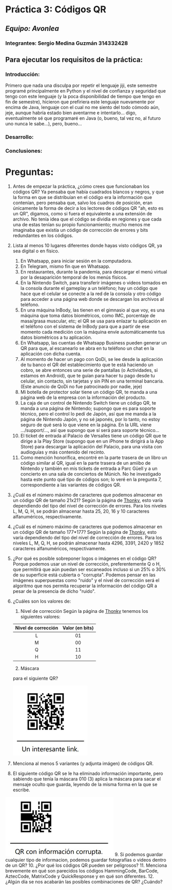 # Práctica 3: Códigos QR
## *Equipo: Avonlea*
### Integrante~~s~~: Sergio Medina Guzmán 314332428

## Para ejecutar los requisitos de la práctica:




### Introducción:
Primero que nada una disculpa por repetir el lenguaje jiji, este semestre programé principalmente en Python
y el nivel de confianza y seguridad que tengo con este lenguaje (y la poca disponibilidad de tiempo que tengo
en fin de semestre), hicieron que prefiriera este lenguaje nuevamente por encima de Java, lenguaje con el cual
no me siento del todo cómodo aún, jeje, aunque habría estado bien aventarme e intentarlo... digo, eventualmente
sé que programaré en Java (o, bueno, tal vez no, al futuro uno nunca le sabe...), pero, bueno...

### Desarrollo:
### Conclusiones:
# Preguntas:
1. Antes de empezar la práctica, ¿cómo crees que funcionaban los códigos QR?
Ya pensaba que había cuadrados blancos y negros, y que la forma en que se distribuían en el
código era la información que contenían, pero pensaba que, salvo los cuadros de posición, eran
únicamente la forma de decir a los lectores de códigos QR "ah, esto es un QR", digamos, como si
fuera el equivalente a una extensión de archivo. No tenía idea que el código se dividía en
regiones y que cada una de estas tenían su propio funcionamiento; mucho menos me imaginaba que
existía un código de corrección de errores y bits redundantes en los códigos.
2. Lista al menos 10 lugares diferentes donde hayas visto códigos QR, ya sea digital o en físico.
   1. En Whatsapp, para iniciar sesión en la computadora.
   2. En Telegram, mismo fin que en Whatsapp.
   3. En restaurantes, durante la pandemia, para descargar el menú virtual por la desaparición temporal
   de los menús físicos.
   4. En la Nintendo Switch, para transferir imágenes o videos tomados en la consola durante
   el gameplay a un teléfono; hay un código que hace que el celular se conecte a la red de la
   consola y otro código para acceder a una página web donde se descargan los archivos al teléfono.
   5. En una máquina InBody, las tienen en el gimnasio al que voy, es una máquina que toma
   datos biométricos, como IMC, porcentaje de masa/grasa muscular, etc; el QR se usa para enlazar
   tu aplicación en el teléfono con el sistema de InBody para que a partir de ese momento cada
   medición con la máquina envíe automáticamente tus datos biométricos a tu aplicación.
   6. En Whatsapp, las cuentas de Whatsapp Business pueden generar un QR para que, al escanearlo
   se abra en tu teléfono un chat en la aplicación con dicha cuenta.
   7. Al momento de hacer un pago con QoDi, se lee desde la aplicación de tu banco el QR del establecimiento
   que te está haciendo un cobro, se abre entonces una serie de pantallas (o Actividades, si estamos en
   Android), que te guían para hacer tu pago desde tu celular, sin contacto, sin tarjetas y sin PIN en una
   terminal bancaria. (Este anuncio de QoDi no fue patrocinado por nadie, jeje)
   8. Mi botella de protector solar tiene un código QR, te manda a una página web de la empresa con la
   información del producto.
   9. La caja de un control de Nintendo Switch tiene un código QR, te manda a una página de Nintendo; supongo
   que es para soporte técnico, pero el control lo pedí de Japón, así que me manda a la página de Nintendo
   Japón, y no sé japonés, por lo tanto, no estoy seguro de qué será lo que viene en la página. En la URL viene
   .../support/..., así que supongo que sí será para soporte técnico...
   10. El ticket de entrada al Palacio de Versalles tiene un código QR que te dirige a la Play Store (supongo
   que en un iPhone te dirigirá a la App Store) para descargar la aplicación del Palacio, para una visita
   con audioguías y más contenido del recinto.
   11. Como mención honorífica, encontré en la parte trasera de un libro un código similar al QR, igual en la
   parte trasera de un amiibo de Nintendo y también en mis tickets de entrada a Parc Güell y a un concierto
   en una sala de conciertos de Múnich. No he investigado hasta este punto qué tipo de códigos son; lo veré en
   la pregunta 7, correspondiente a las variantes de códigos QR.
      
3. ¿Cuál es el número máximo de caracteres que podemos almacenar en un código QR de tamaño 21x21?
Según la página de [Thonky](https://www.thonky.com/qr-code-tutorial/character-capacities), esto varía dependiendo
del tipo del nivel de corrección de errores. Para los niveles L, M, Q, H, se podrán almacenar hasta
25, 20, 16 y 10 caracteres alfanuméricos, respectivamente.

4. ¿Cuál es el número máximo de caracteres que podemos almacenar en un código QR de tamaño
177*177?
Según la página de [Thonky](https://www.thonky.com/qr-code-tutorial/character-capacities), esto varía dependiendo
del tipo del nivel de corrección de errores. Para los niveles L, M, Q, H, se podrán almacenar hasta
4296, 3391, 2420 y 1852 caracteres alfanuméricos, respectivamente.

5. ¿Por qué es posible sobreponer logos o imágenes en el código QR?
Porque podemos usar un nivel de corrección, preferentemente Q o H, que permitirá que aún puedan
ser escaneados incluso si un 25% o 30% de su superficie está cubierta o "corrupta". Podemos pensar en
las imágenes superpuestas como "ruido" y el nivel de corrección será el algoritmo que nos permita
recuperar la información del código QR a pesar de la presencia de dicho "ruido".

6. ¿Cuáles son los valores de:
   1. Nivel de corrección
   Según la página de [Thonky](https://www.thonky.com/qr-code-tutorial/format-version-information#the-error-correction-bits)
   tenemos los siguientes valores:
   

   |Nivel de corrección| Valor (en bits) |
   |:---:|:---:|
   |L|       01        |
   |M|       00        |
   |Q|       11        |
   |H|       10        |

   2. Máscara
   
   para el siguiente QR?

   ![](qr.jpg)
7. Menciona al menos 5 variantes (y adjunta imágen) de códigos QR.
8. El siguiente código QR se le ha eliminado información importante, pero sabiendo que tenía la máscara
010 (3) aplica la máscara para sacar el mensaje oculto que guarda, leyendo de la misma forma en la que
se escribe.

![](qr2.jpg)
9. Si podemos guardar cualquier tipo de informacion, podemos guardar fotografías o videos dentro de un
QR?
10. ¿Por qué los códigos QR pueden ser peligrosos?
11. Menciona brevemente en qué son parecidos los códigos HammingCode, BarCode, AztecCode,
MatrixCode y QuickResponse y en qué son diferentes.
12. ¿Algún día se nos acabarán las posibles combinaciones de QR? ¿Cuándo?